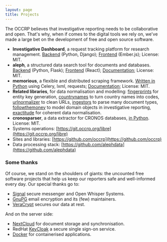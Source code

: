 ```yaml
---
layout: page
title: Projects
---
```


The OCCRP believes that investigative reporting needs to be collaborative and open.
That's why, when if comes to the digital tools we rely on, we've made a large bet
on the development of free and open source software. 

* **Investigative Dashboard**, a request tracking platform for research management.
  [Backend](https://github.com/occrp/id-backend) (Python, Django);
  [Frontend](https://github.com/occrp/id-frontend) (Ember.js); License: MIT.
* **aleph**, a structured data search tool for documents and databases.
  [Backend](https://github.com/alephdata/aleph) (Python, Flask);
  [Frontend](https://github.com/alephdata/aleph-ui) (React); 
  [Documentation](https://aleph.readthedocs.io/en/latest/);
  License: MIT.
* **memorious**, a flexible and distributed scraping framework.
  [Written in Python](https://github.com/alephdata/memorious) using Celery, lxml,
  requests; [Documentation](https://memorious.readthedocs.io/en/latest/); License: MIT.
* **Related libraries**, for data normalisation and modelling:
  [fingerprints](https://github.com/alephdata/fingerprints) for entity key generation,
  [countrynames](https://github.com/alephdata/countrynames) to turn country names into
  codes,
  [urlnormalizer](https://github.com/alephdata/urlnormalizer) to clean URLs,
  [ingestors](https://github.com/alephdata/ingestors) to parse many document types,
  [followthemoney](https://github.com/alephdata/followthemoney) to model domain objects
  in investigative reporting,
  [exactitude](https://github.com/alephdata/exactitude) for coherent data normalisation.
* **cronosparser**, a data extractor for CRONOS databases,
  [in Python](https://github.com/occrp/cronosparser). License: MIT.
* Systems operations: [https://git.occrp.org/libre](https://git.occrp.org/libre)
* Sites and libraries: [https://github.com/occrp](https://github.com/occrp)
* Data processing stack: [https://github.com/alephdata](https://github.com/alephdata)


### Some thanks

Of course, we stand on the shoulders of giants: the uncounted free software projects
that help us keep our reporters safe and well-informed every day. Our special thanks
go to:

* [Signal](https://signal.org/) secure messenger and Open Whisper Systems.
* [GnuPG](https://gnupg.org/) email encryption and its (few) maintainers.
* [VeraCrypt](https://veracrypt.codeplex.com/) secures our data at rest.

And on the server side:

* [NextCloud](https://nextcloud.com/) for document storage and synchronisation.
* RedHat [KeyCloak](http://www.keycloak.org/) a secure single sign-on service.
* [Docker](https://www.docker.com/) for containerised applications.